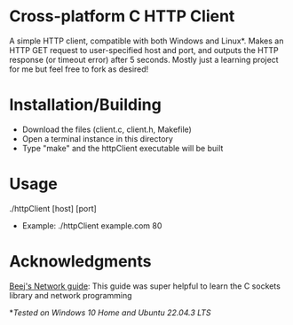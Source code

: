 # Cross-platform C HTTP Client
A simple HTTP client, compatible with both Windows and Linux*. Makes an HTTP GET request to user-specified host and port,
and outputs the HTTP response (or timeout error) after 5 seconds. Mostly just a learning project for me but feel free to fork as desired!

# Installation/Building
* Download the files (client.c, client.h, Makefile)
* Open a terminal instance in this directory
* Type "make" and the httpClient executable will be built

# Usage
./httpClient [host] [port]
  - Example: ./httpClient example.com 80

# Acknowledgments
[Beej's Network guide](https://beej.us/guide/bgnet/): This guide was super helpful to learn the C sockets library and network programming






**Tested on Windows 10 Home and Ubuntu 22.04.3 LTS*
